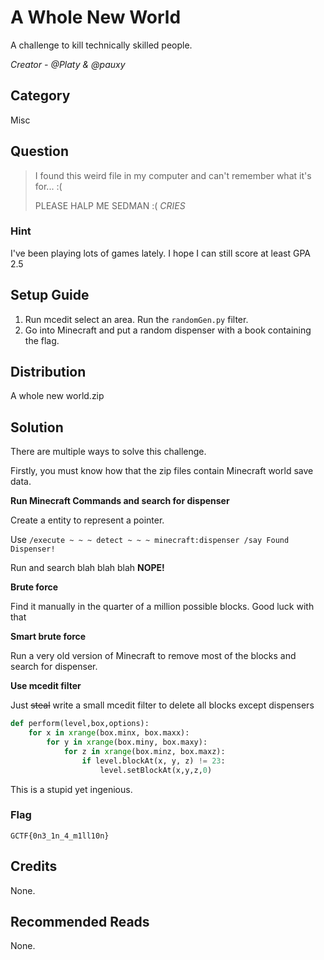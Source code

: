 # A Whole New World
A challenge to kill technically skilled people.

<i>Creator - @Platy &amp; @pauxy</i>

## Category
Misc

## Question
>I found this weird file in my computer and can't remember what it's for... :(
>
>PLEASE HALP ME SEDMAN :( *CRIES*

### Hint
I've been playing lots of games lately. I hope I can still score at least GPA 2.5

## Setup Guide
1. Run mcedit select an area. Run the `randomGen.py` filter.
2. Go into Minecraft and put a random dispenser with a book containing the flag.


## Distribution
A whole new world.zip

## Solution
There are multiple ways to solve this challenge.

Firstly, you must know how that the zip files contain Minecraft world save data.

<b>Run Minecraft Commands and search for dispenser</b>

Create a entity to represent a pointer.

Use `/execute ~ ~ ~ detect ~ ~ ~ minecraft:dispenser /say Found Dispenser!`

Run and search blah blah blah <b>NOPE!</b>

<b>Brute force</b>

Find it manually in the quarter of a million possible blocks. Good luck with that

<b>Smart brute force</b>

Run a very old version of Minecraft to remove most of the blocks and search for dispenser.

<b>Use mcedit filter</b>

Just ~~steal~~ write a small mcedit filter to delete all blocks except dispensers

```python
def perform(level,box,options):
	for x in xrange(box.minx, box.maxx):
		for y in xrange(box.miny, box.maxy):
			for z in xrange(box.minz, box.maxz):
				if level.blockAt(x, y, z) != 23:
					level.setBlockAt(x,y,z,0)
```

This is a stupid yet ingenious.

### Flag
`GCTF{0n3_1n_4_m1ll10n}`

## Credits
None.

## Recommended Reads
None.